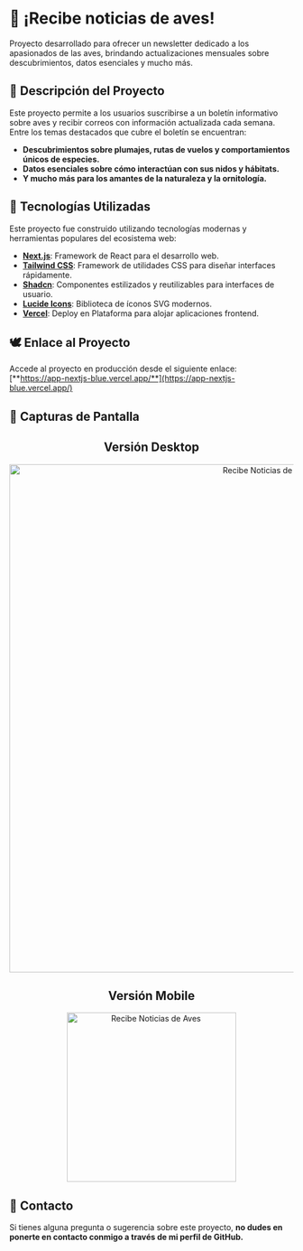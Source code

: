 # 🐥 ¡Recibe noticias de aves!

Proyecto desarrollado para ofrecer un newsletter dedicado a los apasionados de las aves, brindando actualizaciones mensuales sobre descubrimientos, datos esenciales y mucho más.

## 🦉 Descripción del Proyecto

Este proyecto permite a los usuarios suscribirse a un boletín informativo sobre aves y recibir correos con información actualizada cada semana. Entre los temas destacados que cubre el boletín se encuentran:

- **Descubrimientos sobre plumajes, rutas de vuelos y comportamientos únicos de especies.**
- **Datos esenciales sobre cómo interactúan con sus nidos y hábitats.**
- **Y mucho más para los amantes de la naturaleza y la ornitología.**

## 🐧 Tecnologías Utilizadas

Este proyecto fue construido utilizando tecnologías modernas y herramientas populares del ecosistema web:

- [**Next.js**](https://nextjs.org): Framework de React para el desarrollo web.
- [**Tailwind CSS**](https://tailwindcss.com): Framework de utilidades CSS para diseñar interfaces rápidamente.
- [**Shadcn**](https://ui.shadcn.com/): Componentes estilizados y reutilizables para interfaces de usuario.
- [**Lucide Icons**](https://lucide.dev/): Biblioteca de íconos SVG modernos.
- [**Vercel**](https://vercel.com): Deploy en Plataforma para alojar aplicaciones frontend.

## 🕊 Enlace al Proyecto

Accede al proyecto en producción desde el siguiente enlace:  
[**https://app-nextjs-blue.vercel.app/**](https://app-nextjs-blue.vercel.app/)

## 🦅 Capturas de Pantalla
<div align="center">
  <h2><b>Versión Desktop</b></h2>
  <img src="https://github.com/user-attachments/assets/8e95933d-bf51-40d4-a604-39a6f63ec4a4" alt="Recibe Noticias de Aves" width="900" />
</div>

<div align="center">
  <h2><b> Versión Mobile</b></h2>
  <img src="https://github.com/user-attachments/assets/dee33d0d-7b67-4718-8a65-9c4770a77bec" alt="Recibe Noticias de Aves" width="300" />
</div>

## 🥚 Contacto

Si tienes alguna pregunta o sugerencia sobre este proyecto, **no dudes en ponerte en contacto conmigo a través de mi perfil de GitHub.**
